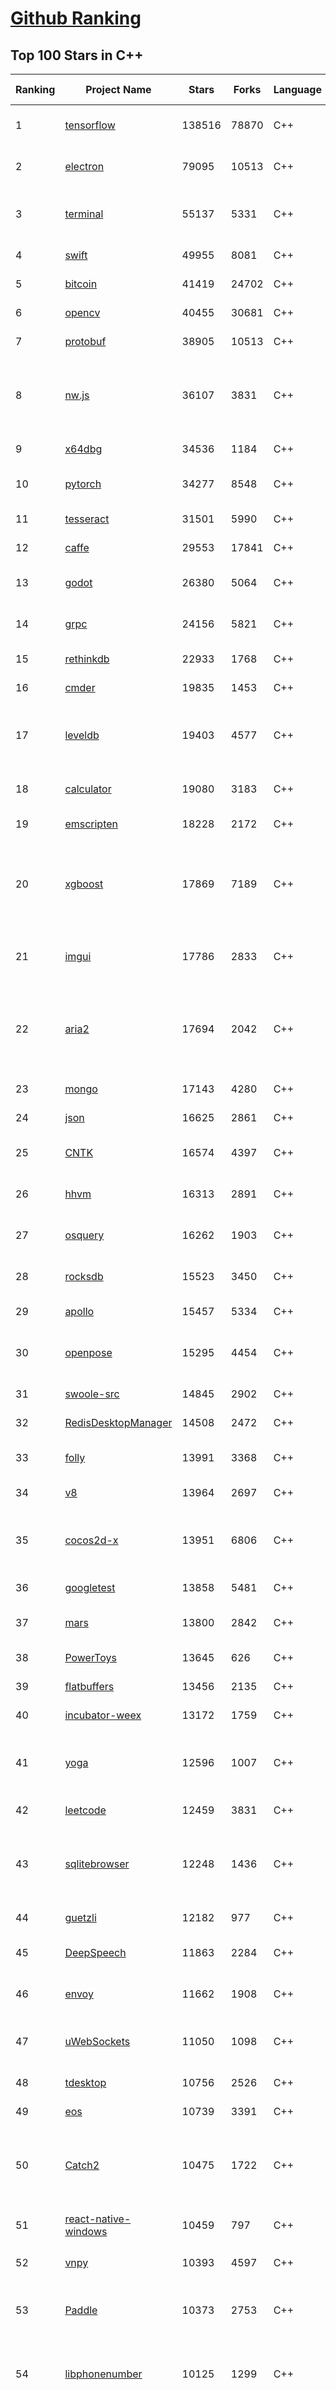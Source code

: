 [Github Ranking](../README.md)
==========

## Top 100 Stars in C\+\+

| Ranking | Project Name | Stars | Forks | Language | Open Issues | Description | Last Commit |
| ------- | ------------ | ----- | ----- | -------- | ----------- | ----------- | ----------- |
| 1 | [tensorflow](https://github.com/tensorflow/tensorflow) | 138516 | 78870 | C++ | 3145 | An Open Source Machine Learning Framework for Everyone | 2019-12-05T10:51:45Z |
| 2 | [electron](https://github.com/electron/electron) | 79095 | 10513 | C++ | 1240 | :electron: Build cross-platform desktop apps with JavaScript, HTML, and CSS | 2019-12-05T09:46:39Z |
| 3 | [terminal](https://github.com/microsoft/terminal) | 55137 | 5331 | C++ | 824 | The new Windows Terminal, and the original Windows console host - all in the same place! | 2019-12-05T10:36:21Z |
| 4 | [swift](https://github.com/apple/swift) | 49955 | 8081 | C++ | 433 | The Swift Programming Language | 2019-12-05T09:54:50Z |
| 5 | [bitcoin](https://github.com/bitcoin/bitcoin) | 41419 | 24702 | C++ | 1098 | Bitcoin Core integration/staging tree | 2019-12-05T10:56:01Z |
| 6 | [opencv](https://github.com/opencv/opencv) | 40455 | 30681 | C++ | 1758 | Open Source Computer Vision Library | 2019-12-05T10:32:21Z |
| 7 | [protobuf](https://github.com/protocolbuffers/protobuf) | 38905 | 10513 | C++ | 818 | Protocol Buffers - Google's data interchange format | 2019-12-05T09:38:12Z |
| 8 | [nw.js](https://github.com/nwjs/nw.js) | 36107 | 3831 | C++ | 755 | Call all Node.js modules directly from DOM/WebWorker and enable a new way of writing applications with all Web technologies. | 2019-12-04T12:42:18Z |
| 9 | [x64dbg](https://github.com/x64dbg/x64dbg) | 34536 | 1184 | C++ | 368 | An open-source x64/x32 debugger for windows. | 2019-11-26T12:26:50Z |
| 10 | [pytorch](https://github.com/pytorch/pytorch) | 34277 | 8548 | C++ | 4686 | Tensors and Dynamic neural networks in Python with strong GPU acceleration | 2019-12-05T10:33:28Z |
| 11 | [tesseract](https://github.com/tesseract-ocr/tesseract) | 31501 | 5990 | C++ | 251 | Tesseract Open Source OCR Engine (main repository) | 2019-12-05T06:59:48Z |
| 12 | [caffe](https://github.com/BVLC/caffe) | 29553 | 17841 | C++ | 1081 | Caffe: a fast open framework for deep learning. | 2019-11-18T13:06:33Z |
| 13 | [godot](https://github.com/godotengine/godot) | 26380 | 5064 | C++ | 5852 | Godot Engine – Multi-platform 2D and 3D game engine | 2019-12-05T10:32:28Z |
| 14 | [grpc](https://github.com/grpc/grpc) | 24156 | 5821 | C++ | 957 | The C based gRPC (C++, Python, Ruby, Objective-C, PHP, C#) | 2019-12-05T08:38:34Z |
| 15 | [rethinkdb](https://github.com/rethinkdb/rethinkdb) | 22933 | 1768 | C++ | 1438 | The open-source database for the realtime web. | 2019-12-03T05:12:55Z |
| 16 | [cmder](https://github.com/cmderdev/cmder) | 19835 | 1453 | C++ | 7 | Lovely console emulator package for Windows | 2019-12-05T07:53:53Z |
| 17 | [leveldb](https://github.com/google/leveldb) | 19403 | 4577 | C++ | 130 | LevelDB is a fast key-value storage library written at Google that provides an ordered mapping from string keys to string values. | 2019-12-04T21:51:31Z |
| 18 | [calculator](https://github.com/microsoft/calculator) | 19080 | 3183 | C++ | 138 | Windows Calculator: A simple yet powerful calculator that ships with Windows | 2019-12-05T10:35:50Z |
| 19 | [emscripten](https://github.com/emscripten-core/emscripten) | 18228 | 2172 | C++ | 743 | Emscripten: An LLVM-to-Web Compiler | 2019-12-05T09:19:28Z |
| 20 | [xgboost](https://github.com/dmlc/xgboost) | 17869 | 7189 | C++ | 208 | Scalable, Portable and Distributed Gradient Boosting (GBDT, GBRT or GBM) Library,  for Python, R, Java, Scala, C++ and more. Runs on single machine, Hadoop, Spark, Flink and DataFlow | 2019-12-05T07:46:08Z |
| 21 | [imgui](https://github.com/ocornut/imgui) | 17786 | 2833 | C++ | 461 | Dear ImGui: Bloat-free Immediate Mode Graphical User interface for C++ with minimal dependencies | 2019-12-04T22:06:57Z |
| 22 | [aria2](https://github.com/aria2/aria2) | 17694 | 2042 | C++ | 645 | aria2 is a lightweight multi-protocol & multi-source, cross platform download utility operated in command-line. It supports HTTP/HTTPS, FTP, SFTP, BitTorrent and Metalink. | 2019-11-25T12:52:11Z |
| 23 | [mongo](https://github.com/mongodb/mongo) | 17143 | 4280 | C++ | 43 | The MongoDB Database | 2019-12-05T04:29:03Z |
| 24 | [json](https://github.com/nlohmann/json) | 16625 | 2861 | C++ | 30 | JSON for Modern C++ | 2019-12-02T09:19:01Z |
| 25 | [CNTK](https://github.com/microsoft/CNTK) | 16574 | 4397 | C++ | 797 | Microsoft Cognitive Toolkit (CNTK), an open source deep-learning toolkit | 2019-12-03T21:46:34Z |
| 26 | [hhvm](https://github.com/facebook/hhvm) | 16313 | 2891 | C++ | 868 | A virtual machine for executing programs written in Hack. | 2019-12-05T09:42:25Z |
| 27 | [osquery](https://github.com/osquery/osquery) | 16262 | 1903 | C++ | 639 | SQL powered operating system instrumentation, monitoring, and analytics. | 2019-12-04T23:33:41Z |
| 28 | [rocksdb](https://github.com/facebook/rocksdb) | 15523 | 3450 | C++ | 415 | A library that provides an embeddable, persistent key-value store for fast storage. | 2019-12-05T09:59:02Z |
| 29 | [apollo](https://github.com/ApolloAuto/apollo) | 15457 | 5334 | C++ | 513 | An open autonomous driving platform | 2019-12-05T10:44:56Z |
| 30 | [openpose](https://github.com/CMU-Perceptual-Computing-Lab/openpose) | 15295 | 4454 | C++ | 35 | OpenPose: Real-time multi-person keypoint detection library for body, face, hands, and foot estimation | 2019-12-05T05:15:28Z |
| 31 | [swoole-src](https://github.com/swoole/swoole-src) | 14845 | 2902 | C++ | 55 | 🚀 Coroutine-based concurrency library for PHP | 2019-12-05T10:34:02Z |
| 32 | [RedisDesktopManager](https://github.com/uglide/RedisDesktopManager) | 14508 | 2472 | C++ | 37 | :wrench: Cross-platform GUI management tool for Redis | 2019-12-04T14:34:59Z |
| 33 | [folly](https://github.com/facebook/folly) | 13991 | 3368 | C++ | 195 | An open-source C++ library developed and used at Facebook. | 2019-12-05T07:51:57Z |
| 34 | [v8](https://github.com/v8/v8) | 13964 | 2697 | C++ | 1 | The official mirror of the V8 Git repository | 2019-10-10T17:52:03Z |
| 35 | [cocos2d-x](https://github.com/cocos2d/cocos2d-x) | 13951 | 6806 | C++ | 1369 | Cocos2d-x is a suite of open-source, cross-platform, game-development tools used by millions of developers all over the world. | 2019-12-05T03:33:02Z |
| 36 | [googletest](https://github.com/google/googletest) | 13858 | 5481 | C++ | 141 | Googletest - Google Testing and Mocking Framework | 2019-12-02T21:42:04Z |
| 37 | [mars](https://github.com/Tencent/mars) | 13800 | 2842 | C++ | 135 | Mars is a cross-platform network component  developed by WeChat. | 2019-12-04T10:55:51Z |
| 38 | [PowerToys](https://github.com/microsoft/PowerToys) | 13645 | 626 | C++ | 450 | Windows system utilities to maximize productivity | 2019-12-05T02:39:24Z |
| 39 | [flatbuffers](https://github.com/google/flatbuffers) | 13456 | 2135 | C++ | 233 | FlatBuffers: Memory Efficient Serialization Library | 2019-12-03T23:45:58Z |
| 40 | [incubator-weex](https://github.com/apache/incubator-weex) | 13172 | 1759 | C++ | 100 | Apache Weex (Incubating) | 2019-12-05T09:28:21Z |
| 41 | [yoga](https://github.com/facebook/yoga) | 12596 | 1007 | C++ | 234 | Yoga is a cross-platform layout engine which implements Flexbox. Follow https://twitter.com/yogalayout for updates. | 2019-12-04T09:35:04Z |
| 42 | [leetcode](https://github.com/haoel/leetcode) | 12459 | 3831 | C++ | 52 | LeetCode Problems' Solutions  | 2019-10-29T09:00:59Z |
| 43 | [sqlitebrowser](https://github.com/sqlitebrowser/sqlitebrowser) | 12248 | 1436 | C++ | 383 | Official home of the DB Browser for SQLite (DB4S) project. Previously known as "SQLite Database Browser" and "Database Browser for SQLite". Website at:  | 2019-11-22T11:44:38Z |
| 44 | [guetzli](https://github.com/google/guetzli) | 12182 | 977 | C++ | 117 | Perceptual JPEG encoder | 2019-10-25T12:45:03Z |
| 45 | [DeepSpeech](https://github.com/mozilla/DeepSpeech) | 11863 | 2284 | C++ | 98 | A TensorFlow implementation of Baidu's DeepSpeech architecture | 2019-12-05T05:33:03Z |
| 46 | [envoy](https://github.com/envoyproxy/envoy) | 11662 | 1908 | C++ | 629 | Cloud-native high-performance edge/middle/service proxy | 2019-12-05T09:21:48Z |
| 47 | [uWebSockets](https://github.com/uNetworking/uWebSockets) | 11050 | 1098 | C++ | 18 | Simple, secure & standards compliant web I/O for the most demanding of applications | 2019-11-25T20:57:30Z |
| 48 | [tdesktop](https://github.com/telegramdesktop/tdesktop) | 10756 | 2526 | C++ | 1188 | Telegram Desktop messaging app | 2019-12-05T08:09:49Z |
| 49 | [eos](https://github.com/EOSIO/eos) | 10739 | 3391 | C++ | 281 | An open source smart contract platform  | 2019-12-05T08:56:20Z |
| 50 | [Catch2](https://github.com/catchorg/Catch2) | 10475 | 1722 | C++ | 221 | A modern, C++-native, header-only, test framework for unit-tests, TDD and BDD - using C++11, C++14, C++17 and later (or C++03 on the Catch1.x branch) | 2019-12-02T11:23:17Z |
| 51 | [react-native-windows](https://github.com/microsoft/react-native-windows) | 10459 | 797 | C++ | 336 | A framework for building native Windows apps with React. | 2019-12-05T03:43:24Z |
| 52 | [vnpy](https://github.com/vnpy/vnpy) | 10393 | 4597 | C++ | 32 | 基于Python的开源量化交易平台开发框架 | 2019-12-04T04:03:36Z |
| 53 | [Paddle](https://github.com/PaddlePaddle/Paddle) | 10373 | 2753 | C++ | 1770 | PArallel Distributed Deep LEarning （『飞桨』核心框架，高性能单机、分布式训练和跨平台部署） | 2019-12-05T10:53:17Z |
| 54 | [libphonenumber](https://github.com/google/libphonenumber) | 10125 | 1299 | C++ | 87 | Google's common Java, C++ and JavaScript library for parsing, formatting, and validating international phone numbers. | 2019-11-30T12:23:44Z |
| 55 | [LightGBM](https://github.com/microsoft/LightGBM) | 10074 | 2684 | C++ | 53 | A fast, distributed, high performance gradient boosting (GBT, GBDT, GBRT, GBM or MART) framework based on decision tree algorithms, used for ranking, classification and many other machine learning tasks. | 2019-12-05T01:31:35Z |
| 56 | [notepad-plus-plus](https://github.com/notepad-plus-plus/notepad-plus-plus) | 10002 | 2541 | C++ | 1075 | Notepad++ official repository | 2019-12-04T06:13:32Z |
| 57 | [xbmc](https://github.com/xbmc/xbmc) | 9919 | 5266 | C++ | 617 | Kodi is an award-winning free and open source home theater/media center software and entertainment hub for digital media. With its beautiful interface and powerful skinning engine, it's available for Android, BSD, Linux, macOS, iOS and Windows. | 2019-12-04T20:27:06Z |
| 58 | [Proton](https://github.com/ValveSoftware/Proton) | 9767 | 349 | C++ | 2180 | Compatibility tool for Steam Play based on Wine and additional components | 2019-11-28T12:07:19Z |
| 59 | [foundationdb](https://github.com/apple/foundationdb) | 9634 | 785 | C++ | 399 | FoundationDB - the open source, distributed, transactional key-value store | 2019-12-05T05:26:38Z |
| 60 | [Karabiner-Elements](https://github.com/pqrs-org/Karabiner-Elements) | 9541 | 580 | C++ | 84 | Karabiner-Elements is a powerful utility for keyboard customization on macOS Sierra (10.12) or later. | 2019-12-03T02:47:38Z |
| 61 | [incubator-brpc](https://github.com/apache/incubator-brpc) | 9453 | 2270 | C++ | 209 | Industrial-grade RPC framework used throughout Baidu, with 1,000,000+ instances and thousands kinds of services, called "baidu-rpc" inside Baidu. | 2019-12-05T10:26:24Z |
| 62 | [AirSim](https://github.com/microsoft/AirSim) | 9269 | 2403 | C++ | 495 | Open source simulator for autonomous vehicles built on Unreal Engine / Unity, from Microsoft AI & Research | 2019-12-02T16:18:28Z |
| 63 | [openage](https://github.com/SFTtech/openage) | 9227 | 898 | C++ | 216 | Free (as in freedom) open source clone of the Age of Empires II engine :rocket: | 2019-12-04T15:09:21Z |
| 64 | [turicreate](https://github.com/apple/turicreate) | 9207 | 919 | C++ | 494 | Turi Create simplifies the development of custom machine learning models. | 2019-12-05T06:49:15Z |
| 65 | [navicat-keygen](https://github.com/DoubleLabyrinth/navicat-keygen) | 9194 | 2376 | C++ | 30 | A keygen for Navicat | 2019-11-22T05:21:26Z |
| 66 | [CRYENGINE](https://github.com/CRYTEK/CRYENGINE) | 9190 | 1792 | C++ | 85 | CRYENGINE is a powerful real-time game development platform created by Crytek. | 2019-11-07T14:02:03Z |
| 67 | [hardseed](https://github.com/yangyangwithgnu/hardseed) | 9184 | 1971 | C++ | 35 | SEX IS ZERO (0), so, who wanna be the ONE (1), aha? | 2018-08-25T17:29:23Z |
| 68 | [openalpr](https://github.com/openalpr/openalpr) | 9024 | 2057 | C++ | 447 | Automatic License Plate Recognition library | 2019-12-04T17:41:31Z |
| 69 | [wkhtmltopdf](https://github.com/wkhtmltopdf/wkhtmltopdf) | 8947 | 1260 | C++ | 884 | Convert HTML to PDF using Webkit (QtWebKit) | 2019-11-25T04:41:36Z |
| 70 | [ClickHouse](https://github.com/ClickHouse/ClickHouse) | 8932 | 1605 | C++ | 1201 | ClickHouse is a free analytics DBMS for big data | 2019-12-05T10:54:41Z |
| 71 | [yuzu](https://github.com/yuzu-emu/yuzu) | 8924 | 596 | C++ | 192 | Nintendo Switch Emulator | 2019-12-03T22:39:29Z |
| 72 | [arangodb](https://github.com/arangodb/arangodb) | 8910 | 598 | C++ | 650 | 🥑 ArangoDB is a native multi-model database with flexible data models for documents, graphs, and key-values. Build high performance applications using a convenient SQL-like query language or JavaScript extensions. | 2019-12-05T10:57:03Z |
| 73 | [MMKV](https://github.com/Tencent/MMKV) | 8855 | 950 | C++ | 1 | An efficient, small mobile key-value storage framework developed by WeChat. Works on iOS, Android, macOS and Windows. | 2019-12-05T10:18:21Z |
| 74 | [mosh](https://github.com/mobile-shell/mosh) | 8789 | 557 | C++ | 232 | Mobile Shell | 2019-10-17T14:29:31Z |
| 75 | [napajs](https://github.com/microsoft/napajs) | 8741 | 322 | C++ | 64 | Napa.js: a multi-threaded JavaScript runtime | 2018-10-30T21:08:57Z |
| 76 | [Tasmota](https://github.com/arendst/Tasmota) | 8655 | 2042 | C++ | 17 | Alternative firmware for ESP8266 with easy configuration using webUI, OTA updates, automation using timers or rules, expandability and entirely local control over MQTT, HTTP, Serial or KNX | 2019-12-05T01:19:13Z |
| 77 | [rapidjson](https://github.com/Tencent/rapidjson) | 8599 | 2348 | C++ | 372 | A fast JSON parser/generator for C++ with both SAX/DOM style API | 2019-12-03T02:16:56Z |
| 78 | [Magisk](https://github.com/topjohnwu/Magisk) | 8569 | 1354 | C++ | 33 | A Magic Mask to Alter Android System Systemless-ly | 2019-12-03T10:42:12Z |
| 79 | [interview](https://github.com/huihut/interview) | 8497 | 2723 | C++ | 1 | 📚 C/C++ 技术面试基础知识总结，包括语言、程序库、数据结构、算法、系统、网络、链接装载库等知识及面试经验、招聘、内推等信息。 | 2019-12-02T08:02:40Z |
| 80 | [watchman](https://github.com/facebook/watchman) | 8492 | 669 | C++ | 77 | Watches files and records, or triggers actions, when they change.  | 2019-12-05T00:38:50Z |
| 81 | [faiss](https://github.com/facebookresearch/faiss) | 8303 | 1518 | C++ | 56 | A library for efficient similarity search and clustering of dense vectors. | 2019-12-04T06:21:03Z |
| 82 | [dlib](https://github.com/davisking/dlib) | 8295 | 2474 | C++ | 45 | A toolkit for making real world machine learning and data analysis applications in C++ | 2019-12-05T05:31:07Z |
| 83 | [filament](https://github.com/google/filament) | 8175 | 582 | C++ | 81 | Filament is a real-time physically based rendering engine for Android, iOS, Windows, Linux, macOS and WASM/WebGL | 2019-12-05T09:17:05Z |
| 84 | [horovod](https://github.com/horovod/horovod) | 8063 | 1255 | C++ | 487 | Distributed training framework for TensorFlow, Keras, PyTorch, and Apache MXNet. | 2019-12-05T10:54:55Z |
| 85 | [Tars](https://github.com/TarsCloud/Tars) | 7881 | 1904 | C++ | 46 | Tars is a high-performance RPC framework based on name service and Tars protocol, also integrated administration platform, and implemented hosting-service via flexible schedule. | 2019-12-03T10:28:52Z |
| 86 | [tinyrenderer](https://github.com/ssloy/tinyrenderer) | 7850 | 660 | C++ | 6 | A brief computer graphics / rendering course | 2019-02-20T13:41:57Z |
| 87 | [libfacedetection](https://github.com/ShiqiYu/libfacedetection) | 7817 | 2223 | C++ | 64 | An open source library for face detection in images. The face detection speed can reach 1500FPS.  | 2019-09-24T02:17:18Z |
| 88 | [ncnn](https://github.com/Tencent/ncnn) | 7789 | 2048 | C++ | 157 | ncnn is a high-performance neural network inference framework optimized for the mobile platform | 2019-12-05T10:16:43Z |
| 89 | [simdjson](https://github.com/lemire/simdjson) | 7763 | 426 | C++ | 58 | Parsing gigabytes of JSON per second  | 2019-12-02T17:23:46Z |
| 90 | [qBittorrent](https://github.com/qbittorrent/qBittorrent) | 7750 | 1363 | C++ | 2764 | qBittorrent BitTorrent client | 2019-12-04T15:41:51Z |
| 91 | [robomongo](https://github.com/Studio3T/robomongo) | 7735 | 664 | C++ | 656 | Native cross-platform MongoDB management tool | 2019-09-09T15:41:28Z |
| 92 | [devilution](https://github.com/diasurgical/devilution) | 7669 | 919 | C++ | 82 | Diablo devolved - magic behind the 1996 computer game | 2019-12-04T22:45:30Z |
| 93 | [OpenRCT2](https://github.com/OpenRCT2/OpenRCT2) | 7562 | 859 | C++ | 1365 | An open source re-implementation of RollerCoaster Tycoon 2 🎢 | 2019-12-05T03:31:47Z |
| 94 | [aseprite](https://github.com/aseprite/aseprite) | 7478 | 763 | C++ | 749 | Animated sprite editor & pixel art tool (Windows, macOS, Linux) | 2019-12-03T22:24:32Z |
| 95 | [solidity](https://github.com/ethereum/solidity) | 7456 | 2075 | C++ | 691 | Solidity, the Contract-Oriented Programming Language | 2019-12-05T10:44:51Z |
| 96 | [shadowsocks-qt5](https://github.com/shadowsocks/shadowsocks-qt5) | 7393 | 2272 | C++ | 74 | A cross-platform shadowsocks GUI client | 2019-11-02T19:58:36Z |
| 97 | [openFrameworks](https://github.com/openframeworks/openFrameworks) | 7387 | 2351 | C++ | 910 | openFrameworks is a community-developed cross platform toolkit for creative coding in C++. | 2019-12-05T05:32:40Z |
| 98 | [zeal](https://github.com/zealdocs/zeal) | 7382 | 572 | C++ | 142 | Offline documentation browser inspired by Dash | 2019-11-24T21:52:33Z |
| 99 | [spdlog](https://github.com/gabime/spdlog) | 7337 | 1607 | C++ | 18 | Fast C++ logging library. | 2019-12-05T00:02:21Z |
| 100 | [Gource](https://github.com/acaudwell/Gource) | 7318 | 589 | C++ | 73 | software version control visualization | 2019-11-27T21:12:12Z |

